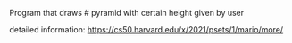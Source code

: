 Program that draws # pyramid with certain height given by user

detailed information:
https://cs50.harvard.edu/x/2021/psets/1/mario/more/
